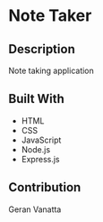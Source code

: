 # Note Taker

## Description
Note taking application

## Built With
* HTML
* CSS
* JavaScript
* Node.js
* Express.js

## Contribution
Geran Vanatta